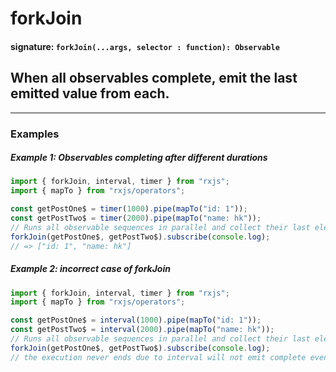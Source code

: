 # forkJoin

#### signature: `forkJoin(...args, selector : function): Observable`

## When all observables complete, emit the last emitted value from each.

---

### Examples

##### Example 1: Observables completing after different durations

```ts
import { forkJoin, interval, timer } from "rxjs";
import { mapTo } from "rxjs/operators";

const getPostOne$ = timer(1000).pipe(mapTo("id: 1"));
const getPostTwo$ = timer(2000).pipe(mapTo("name: hk"));
// Runs all observable sequences in parallel and collect their last elements.
forkJoin(getPostOne$, getPostTwo$).subscribe(console.log);
// => ["id: 1", "name: hk"]
```

##### Example 2: incorrect case of forkJoin

```ts
import { forkJoin, interval, timer } from "rxjs";
import { mapTo } from "rxjs/operators";

const getPostOne$ = interval(1000).pipe(mapTo("id: 1"));
const getPostTwo$ = interval(2000).pipe(mapTo("name: hk"));
// Runs all observable sequences in parallel and collect their last elements.
forkJoin(getPostOne$, getPostTwo$).subscribe(console.log);
// the execution never ends due to interval will not emit complete event.
```